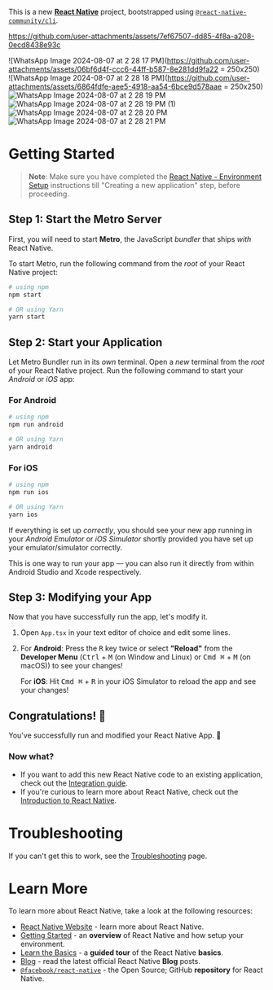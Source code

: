 This is a new [**React Native**](https://reactnative.dev) project, bootstrapped using [`@react-native-community/cli`](https://github.com/react-native-community/cli).


https://github.com/user-attachments/assets/7ef67507-dd85-4f8a-a208-0ecd8438e93c

![WhatsApp Image 2024-08-07 at 2 28 17 PM](https://github.com/user-attachments/assets/06bf6d4f-ccc6-44ff-b587-8e281dd9fa22 = 250x250)  
![WhatsApp Image 2024-08-07 at 2 28 18 PM](https://github.com/user-attachments/assets/6864fdfe-aee5-4918-aa54-6bce9d578aae = 250x250)
![WhatsApp Image 2024-08-07 at 2 28 19 PM](https://github.com/user-attachments/assets/af54b2d0-32ba-41d5-879f-43226fc5b7d0)
![WhatsApp Image 2024-08-07 at 2 28 19 PM (1)](https://github.com/user-attachments/assets/66837615-417b-4bdb-99b3-8390e1202d9b)
![WhatsApp Image 2024-08-07 at 2 28 20 PM](https://github.com/user-attachments/assets/cb87d143-a407-4508-8060-8eaad7dd9e28)
![WhatsApp Image 2024-08-07 at 2 28 21 PM](https://github.com/user-attachments/assets/5d24d2fb-3141-4db0-954a-80f2d1d7725b)

# Getting Started

>**Note**: Make sure you have completed the [React Native - Environment Setup](https://reactnative.dev/docs/environment-setup) instructions till "Creating a new application" step, before proceeding.

## Step 1: Start the Metro Server

First, you will need to start **Metro**, the JavaScript _bundler_ that ships _with_ React Native.

To start Metro, run the following command from the _root_ of your React Native project:

```bash
# using npm
npm start

# OR using Yarn
yarn start
```

## Step 2: Start your Application

Let Metro Bundler run in its _own_ terminal. Open a _new_ terminal from the _root_ of your React Native project. Run the following command to start your _Android_ or _iOS_ app:

### For Android

```bash
# using npm
npm run android

# OR using Yarn
yarn android
```

### For iOS

```bash
# using npm
npm run ios

# OR using Yarn
yarn ios
```

If everything is set up _correctly_, you should see your new app running in your _Android Emulator_ or _iOS Simulator_ shortly provided you have set up your emulator/simulator correctly.

This is one way to run your app — you can also run it directly from within Android Studio and Xcode respectively.

## Step 3: Modifying your App

Now that you have successfully run the app, let's modify it.

1. Open `App.tsx` in your text editor of choice and edit some lines.
2. For **Android**: Press the <kbd>R</kbd> key twice or select **"Reload"** from the **Developer Menu** (<kbd>Ctrl</kbd> + <kbd>M</kbd> (on Window and Linux) or <kbd>Cmd ⌘</kbd> + <kbd>M</kbd> (on macOS)) to see your changes!

   For **iOS**: Hit <kbd>Cmd ⌘</kbd> + <kbd>R</kbd> in your iOS Simulator to reload the app and see your changes!

## Congratulations! :tada:

You've successfully run and modified your React Native App. :partying_face:

### Now what?

- If you want to add this new React Native code to an existing application, check out the [Integration guide](https://reactnative.dev/docs/integration-with-existing-apps).
- If you're curious to learn more about React Native, check out the [Introduction to React Native](https://reactnative.dev/docs/getting-started).

# Troubleshooting

If you can't get this to work, see the [Troubleshooting](https://reactnative.dev/docs/troubleshooting) page.

# Learn More

To learn more about React Native, take a look at the following resources:

- [React Native Website](https://reactnative.dev) - learn more about React Native.
- [Getting Started](https://reactnative.dev/docs/environment-setup) - an **overview** of React Native and how setup your environment.
- [Learn the Basics](https://reactnative.dev/docs/getting-started) - a **guided tour** of the React Native **basics**.
- [Blog](https://reactnative.dev/blog) - read the latest official React Native **Blog** posts.
- [`@facebook/react-native`](https://github.com/facebook/react-native) - the Open Source; GitHub **repository** for React Native.
